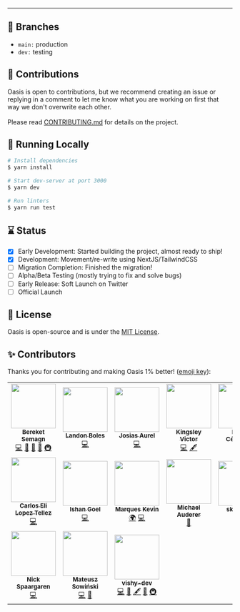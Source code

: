 ---

## 🌴 Branches
- ```main:``` production
- ```dev:``` testing

## 🚀 Contributions

Oasis is open to contributions, but we recommend creating an issue or replying in a comment to let me know what you are working on first that way we don't overwrite each other. <br/><br/>
Please read [CONTRIBUTING.md](https://github.com/heybereket/oasis/blob/main/docs/CONTRIBUTING.md) for details on the project.

## 🔨 Running Locally
```bash
# Install dependencies
$ yarn install
 
# Start dev-server at port 3000
$ yarn dev
 
# Run linters
$ yarn run test
```

## ⌛ Status
- [x] Early Development: Started building the project, almost ready to ship!
- [x] Development: Movement/re-write using NextJS/TailwindCSS
- [ ] Migration Completion: Finished the migration!
- [ ] Alpha/Beta Testing (mostly trying to fix and solve bugs)
- [ ] Early Release: Soft Launch on Twitter
- [ ] Official Launch

## 📄 License
Oasis is open-source and is under the <a href="https://github.com/heybereket/oasis/blob/main/LICENSE">MIT License</a>. 

## ✨ Contributors
Thanks you for contributing and making Oasis 1% better! ([emoji key](https://allcontributors.org/docs/en/emoji-key)):

<!-- ALL-CONTRIBUTORS-LIST:START - Do not remove or modify this section -->
<!-- prettier-ignore-start -->
<!-- markdownlint-disable -->
<table>
  <tr>
    <td align="center"><a href="https://github.com/heybereket"><img src="https://avatars.githubusercontent.com/u/68391329?v=4?s=100" width="100px;" alt=""/><br /><sub><b>Bereket Semagn</b></sub></a><br /><a href="https://github.com/heybereket/oasis/commits?author=heybereket" title="Code">💻</a> <a href="#design-heybereket" title="Design">🎨</a> <a href="https://github.com/heybereket/oasis/commits?author=heybereket" title="Documentation">📖</a> <a href="#ideas-heybereket" title="Ideas, Planning, & Feedback">🤔</a> <a href="#infra-heybereket" title="Infrastructure (Hosting, Build-Tools, etc)">🚇</a></td>
    <td align="center"><a href="https://github.com/TheLDB"><img src="https://avatars.githubusercontent.com/u/29960599?v=4?s=100" width="100px;" alt=""/><br /><sub><b>Landon Boles</b></sub></a><br /><a href="https://github.com/heybereket/oasis/commits?author=TheLDB" title="Code">💻</a></td>
    <td align="center"><a href="https://josiasaurel.github.io/"><img src="https://avatars.githubusercontent.com/u/47951376?v=4?s=100" width="100px;" alt=""/><br /><sub><b>Josias Aurel</b></sub></a><br /><a href="https://github.com/heybereket/oasis/commits?author=JosiasAurel" title="Code">💻</a></td>
    <td align="center"><a href="https://theweirddeveloper.dev/"><img src="https://avatars.githubusercontent.com/u/35224620?v=4?s=100" width="100px;" alt=""/><br /><sub><b>Kingsley Victor</b></sub></a><br /><a href="https://github.com/heybereket/oasis/commits?author=kingsley-einstein" title="Code">💻</a> <a href="#content-kingsley-einstein" title="Content">🖋</a></td>
    <td align="center"><a href="https://www.felipecespedes.co"><img src="https://avatars.githubusercontent.com/u/11846311?v=4?s=100" width="100px;" alt=""/><br /><sub><b>Felipe Céspedes</b></sub></a><br /><a href="https://github.com/heybereket/oasis/commits?author=felipecespedes" title="Documentation">📖</a> <a href="https://github.com/heybereket/oasis/commits?author=felipecespedes" title="Code">💻</a></td>
    <td align="center"><a href="https://github.com/Mudrank"><img src="https://avatars.githubusercontent.com/u/70035508?v=4?s=100" width="100px;" alt=""/><br /><sub><b>Mudrank</b></sub></a><br /><a href="https://github.com/heybereket/oasis/commits?author=Mudrank" title="Documentation">📖</a></td>
    <td align="center"><a href="https://madeunlinked.com"><img src="https://avatars.githubusercontent.com/u/70179217?v=4?s=100" width="100px;" alt=""/><br /><sub><b>Ben</b></sub></a><br /><a href="https://github.com/heybereket/oasis/commits?author=benzend" title="Code">💻</a></td>
  </tr>
  <tr>
    <td align="center"><a href="http://veix.tech"><img src="https://avatars.githubusercontent.com/u/30485301?v=4?s=100" width="100px;" alt=""/><br /><sub><b>Carlos Eli Lopez Tellez</b></sub></a><br /><a href="https://github.com/heybereket/oasis/commits?author=Serveix" title="Code">💻</a></td>
    <td align="center"><a href="https://ishan.is-a.dev"><img src="https://avatars.githubusercontent.com/u/38882631?v=4?s=100" width="100px;" alt=""/><br /><sub><b>Ishan Goel</b></sub></a><br /><a href="https://github.com/heybereket/oasis/commits?author=quackduck" title="Code">💻</a></td>
    <td align="center"><a href="https://github.com/marques-kevin"><img src="https://avatars.githubusercontent.com/u/8655434?v=4?s=100" width="100px;" alt=""/><br /><sub><b>Marques Kevin</b></sub></a><br /><a href="#translation-marques-kevin" title="Translation">🌍</a> <a href="https://github.com/heybereket/oasis/commits?author=marques-kevin" title="Code">💻</a></td>
    <td align="center"><a href="https://stackmind.com"><img src="https://avatars.githubusercontent.com/u/28285686?v=4?s=100" width="100px;" alt=""/><br /><sub><b>Michael Auderer</b></sub></a><br /><a href="https://github.com/heybereket/oasis/commits?author=auderer" title="Documentation">📖</a></td>
    <td align="center"><a href="http://aalbert.tech"><img src="https://avatars.githubusercontent.com/u/53189968?v=4?s=100" width="100px;" alt=""/><br /><sub><b>skidoodle</b></sub></a><br /><a href="#translation-skidoodle" title="Translation">🌍</a></td>
    <td align="center"><a href="https://sculas.xyz/"><img src="https://avatars.githubusercontent.com/u/22832313?v=4?s=100" width="100px;" alt=""/><br /><sub><b>Sculas</b></sub></a><br /><a href="https://github.com/heybereket/oasis/commits?author=Lucaskyy" title="Documentation">📖</a></td>
    <td align="center"><a href="https://hellojabo.me"><img src="https://avatars.githubusercontent.com/u/44330015?v=4?s=100" width="100px;" alt=""/><br /><sub><b>Jabo</b></sub></a><br /><a href="https://github.com/heybereket/oasis/commits?author=jabo-bernardo" title="Code">💻</a></td>
  </tr>
  <tr>
    <td align="center"><a href="https://github.com/nickspaargaren"><img src="https://avatars.githubusercontent.com/u/20847106?v=4?s=100" width="100px;" alt=""/><br /><sub><b>Nick Spaargaren</b></sub></a><br /><a href="https://github.com/heybereket/oasis/commits?author=nickspaargaren" title="Code">💻</a></td>
    <td align="center"><a href="http://sowinski.me"><img src="https://avatars.githubusercontent.com/u/9249982?v=4?s=100" width="100px;" alt=""/><br /><sub><b>Mateusz Sowiński</b></sub></a><br /><a href="https://github.com/heybereket/oasis/commits?author=SowinskiMateusz" title="Code">💻</a> <a href="#maintenance-SowinskiMateusz" title="Maintenance">🚧</a></td>
    <td align="center"><a href="https://fishystuff.cf"><img src="https://avatars.githubusercontent.com/u/56125930?v=4?s=100" width="100px;" alt=""/><br /><sub><b>vishy-dev</b></sub></a><br /><a href="https://github.com/heybereket/oasis/commits?author=vishy-dev" title="Code">💻</a> <a href="https://github.com/heybereket/oasis/issues?q=author%3Avishy-dev" title="Bug reports">🐛</a> <a href="#content-vishy-dev" title="Content">🖋</a> <a href="#design-vishy-dev" title="Design">🎨</a> <a href="#infra-vishy-dev" title="Infrastructure (Hosting, Build-Tools, etc)">🚇</a></td>
  </tr>
</table>

<!-- markdownlint-restore -->
<!-- prettier-ignore-end -->

<!-- ALL-CONTRIBUTORS-LIST:END -->
